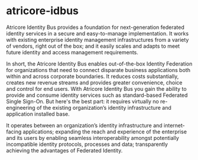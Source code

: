atricore-idbus
==============

Atricore Identity Bus provides a foundation for next-generation federated identity services in a secure and easy-to-manage implementation. It works with existing enterprise identity management infrastructures from a variety of vendors, right out of the box; and it easily scales and adapts to meet future identity and access management requirements.

In short, the Atricore Identity Bus enables out-of-the-box Identity Federation for organizations that need to connect disparate business applications both within and across corporate boundaries. It reduces costs substantially, creates new revenue streams and provides greater convenience, choice and control for end users. With Atricore Identity Bus you gain the ability to provide and consume identity services such as standard-based Federated Single Sign-On. But here's the best part: it requires virtually no re-engineering of the existing organization’s identity infrastructure and application installed base.

It operates between an organization’s identity infrastructure and internet-facing applications; expanding the reach and experience of the enterprise and its users by enabling seamless interoperability amongst potentially incompatible identity protocols, processes and data; transparently achieving the advantages of Federated Identity.

